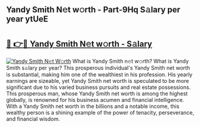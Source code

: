## Yandy Smith N𝚎t w𝚘rth - Part-9Hq S𝚊lary per year ytUeE

# <h2><a href="http://gc01227.nevu.top/?p=Yandy+Smith">🔗 👉🔴 Yandy Smith N𝚎t w𝚘rth - S𝚊lary</a></h2>

[![Yandy Smith N𝚎t W𝚘rth](https://i.imgur.com/Oavwk0R.jpeg)](http://gc01227.nevu.top/?p=Yandy+Smith)
What is Yandy Smith n𝚎t w𝚘rth? What is Yandy Smith s𝚊lary per year?
This prosperous individual's Yandy Smith net worth is substantial, making him one of the wealthiest in his profession. His yearly earnings are sizeable, yet Yandy Smith net worth is speculated to be more significant due to his varied business pursuits and real estate possessions. This prosperous man, whose Yandy Smith net worth is among the highest globally, is renowned for his business acumen and financial intelligence. With a Yandy Smith net worth in the billions and a notable income, this wealthy person is a shining example of the power of tenacity, perseverance, and financial wisdom.
